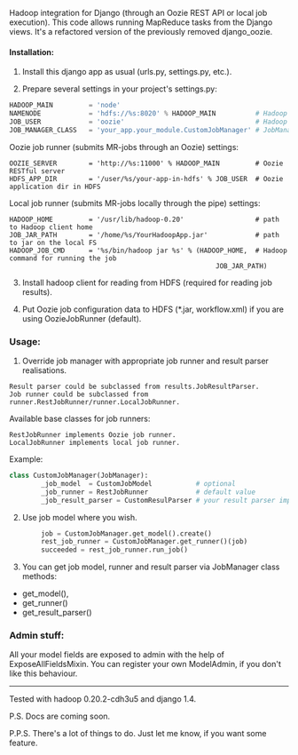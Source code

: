 Hadoop integration for Django (through an Oozie REST API or local job execution).
This code allows running MapReduce tasks from the Django views.
It's a refactored version of the previously removed django_oozie.
#### Installation:
1. Install this django app as usual (urls.py, settings.py, etc.).
 
2. Prepare several settings in your project's settings.py:
```python
HADOOP_MAIN         = 'node'
NAMENODE            = 'hdfs://%s:8020' % HADOOP_MAIN          # Hadoop namenode
JOB_USER            = 'oozie'                                 # Hadoop user for jobs & HDFS stuff
JOB_MANAGER_CLASS   = 'your_app.your_module.CustomJobManager' # JobManager subclass
```

Oozie job runner (submits MR-jobs through an Oozie) settings:
```
OOZIE_SERVER        = 'http://%s:11000' % HADOOP_MAIN         # Oozie RESTful server
HDFS_APP_DIR        = '/user/%s/your-app-in-hdfs' % JOB_USER  # Oozie application dir in HDFS
```
Local job runner (submits MR-jobs locally through the pipe) settings:
```
HADOOP_HOME         = '/usr/lib/hadoop-0.20'                  # path to Hadoop client home 
JOB_JAR_PATH        = '/home/%s/YourHadoopApp.jar'            # path to jar on the local FS 
HADOOP_JOB_CMD      = '%s/bin/hadoop jar %s' % (HADOOP_HOME,  # Hadoop command for running the job
                                                    JOB_JAR_PATH) 
```

3. Install hadoop client for reading from HDFS (required for reading job results).

4. Put Oozie job configuration data to HDFS (*.jar, workflow.xml) if you are using OozieJobRunner (default).


### Usage:
1. Override job manager with appropriate job runner and result parser realisations.
```
Result parser could be subclassed from results.JobResultParser.
Job runner could be subclassed from runner.RestJobRunner/runner.LocalJobRunner.
```
Available base classes for job runners:
```
RestJobRunner implements Oozie job runner.
LocalJobRunner implements local job runner.
```
Example:
```python
class CustomJobManager(JobManager):
        _job_model  = CustomJobModel           # optional
        _job_runner = RestJobRunner            # default value
        _job_result_parser = CustomResulParser # your result parser implementation
```

2. Use job model where you wish.
```python
        job = CustomJobManager.get_model().create()                          
        rest_job_runner = CustomJobManager.get_runner()(job)
        succeeded = rest_job_runner.run_job()
```

3. You can get job model, runner and result parser via JobManager class methods: 
 - get_model(), 
 - get_runner()
 - get_result_parser()

### Admin stuff:
All your model fields are exposed to admin with the help of ExposeAllFieldsMixin.
You can register your own ModelAdmin, if you don't like this behaviour.

---

Tested with hadoop 0.20.2-cdh3u5 and django 1.4.

P.S. Docs are coming soon.

P.P.S. There's a lot of things to do. Just let me know, if you want some feature.
